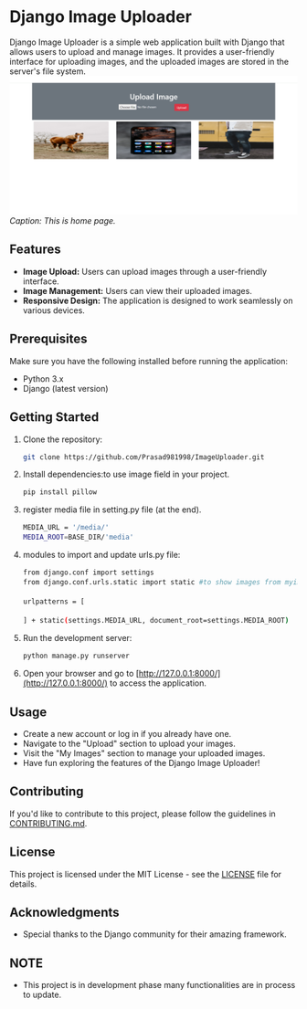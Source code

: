 # Django Image Uploader

Django Image Uploader is a simple web application built with Django that allows users to upload and manage images. It provides a user-friendly interface for uploading images, and the uploaded images are stored in the server's file system.
![screenshot](https://github.com/Prasad981998/ImageUploader/blob/master/screenshotIU.PNG)
*Caption: This is home page.*
## Features

- **Image Upload:** Users can upload images through a user-friendly interface.
- **Image Management:** Users can view their uploaded images.
- **Responsive Design:** The application is designed to work seamlessly on various devices.

## Prerequisites

Make sure you have the following installed before running the application:

- Python 3.x
- Django (latest version)

## Getting Started

1. Clone the repository:

    ```bash
    git clone https://github.com/Prasad981998/ImageUploader.git
    ```

2. Install dependencies:to use image field in your project.

    ```bash
    pip install pillow
    ```

3. register media file in setting.py file (at the end).

    ```bash
    MEDIA_URL = '/media/'
    MEDIA_ROOT=BASE_DIR/'media'
    ```

4. modules to import and update urls.py file:

    ```bash
    from django.conf import settings 
    from django.conf.urls.static import static #to show images from myimage

    urlpatterns = [
        
    ] + static(settings.MEDIA_URL, document_root=settings.MEDIA_ROOT)
    ```

5. Run the development server:

    ```bash
    python manage.py runserver
    ```

6. Open your browser and go to [http://127.0.0.1:8000/](http://127.0.0.1:8000/) to access the application.

## Usage

- Create a new account or log in if you already have one.
- Navigate to the "Upload" section to upload your images.
- Visit the "My Images" section to manage your uploaded images.
- Have fun exploring the features of the Django Image Uploader!

## Contributing

If you'd like to contribute to this project, please follow the guidelines in [CONTRIBUTING.md](CONTRIBUTING.md).

## License

This project is licensed under the MIT License - see the [LICENSE](LICENSE) file for details.

## Acknowledgments

- Special thanks to the Django community for their amazing framework.

## NOTE
- This project is in development phase many functionalities are in process to update.
